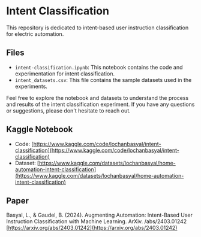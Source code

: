 # Intent Classification

This repository is dedicated to intent-based user instruction classification for electric automation.

## Files

- `intent-classification.ipynb`: This notebook contains the code and experimentation for intent classification.
- `intent_datasets.csv`: This file contains the sample datasets used in the experiments.

Feel free to explore the notebook and datasets to understand the process and results of the intent classification experiment. If you have any questions or suggestions, please don't hesitate to reach out.

## Kaggle Notebook
- Code: [https://www.kaggle.com/code/lochanbasyal/intent-classification](https://www.kaggle.com/code/lochanbasyal/intent-classification)
- Dataset: [https://www.kaggle.com/datasets/lochanbasyal/home-automation-intent-classification](https://www.kaggle.com/datasets/lochanbasyal/home-automation-intent-classification)

## Paper

Basyal, L., & Gaudel, B. (2024). Augmenting Automation: Intent-Based User Instruction Classification with Machine Learning. ArXiv. /abs/2403.01242
[https://arxiv.org/abs/2403.01242](https://arxiv.org/abs/2403.01242)
